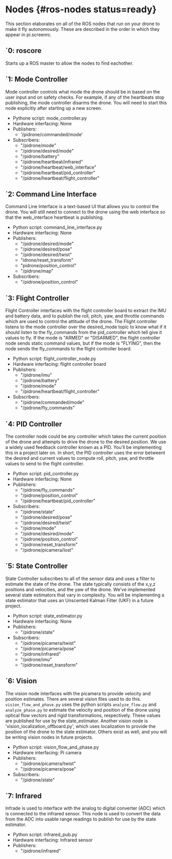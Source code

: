 # Nodes {#ros-nodes status=ready}

This section elaborates on all of the ROS nodes that run on your drone to make it fly autonomously. These are described in the order in which they appear in pi.screenrc.

## \`0: roscore
Starts up a ROS master to allow the nodes to find eachother.

## \`1: Mode Controller
Mode controller controls what mode the drone should be in based on the user input and on safety checks. For example, if any of the heartbeats stop publishing, the mode controller disarms the drone. You will need to start this node explicitly after starting up a new screen.

* Pythone script: mode_controller.py
* Hardware interfacing: None
* Publishers:
    * '/pidrone/commanded/mode'
* Subscribers:
    * "/pidrone/mode"
    * "/pidrone/desired/mode"
    * "/pidrone/battery"
    * "/pidrone/heartbeat/infrared"
    * "/pidrone/heartbeat/web_interface"
    * "/pidrone/heartbeat/pid_controller"
    * "/pidrone/heartbeat/flight_controller"

## \`2: Command Line Interface
Command Line Interface is a text-based UI that allows you to control the drone. You will still need to connect to the drone using the web interface so that the web_interface heartbeat is publishing.

* Python script: command_line_interface.py
* Hardware interfacing: None
* Publishers:
    * "/pidrone/desired/mode"
    * "/pidrone/desired/pose"
    * "/pidrone/desired/twist"
    * "idrone/reset_transform"
    * "pidrone/position_control"
    * "/pidrone/map"
* Subscribers:
    * "/pidrone/position_control"

## \`3: Flight Controller
Flight Controller interfaces with the flight controller board to extract the IMU and battery data, and to publish the roll, pitch, yaw, and throttle commands which are used to control the attitude of the drone. The Flight controller listens to the mode controller over the desired_mode topic to know what if it should listen to the fly_commands from the pid_controller which tell give it values to fly. If the mode is "ARMED" or "DISARMED", the flight controller node sends static command values, but if the mode is "FLYING", then the node sends the fly_commands to the flight controller board.

* Python script: flight_controller_node.py
* Hardware interfacing: flight controller board
* Publishers:
    * "/pidrone/imu"
    * "/pidrone/battery"
    * "/pidrone/mode"
    * "/pidrone/heartbeat/flight_controller"
* Subscribers:
    * "/pidrone/commanded/mode"
    * "/pidrone/fly_commands"

## \`4: PID Controller
The controller node could be any controller which takes the current position of the drone and attempts to drive the drone to the desired position. We use a widely used feedback controller known as a PID. You'll be implementing this in a project later on. In short, the PID controller uses the error betweent the desired and current values to compute roll, pitch, yaw, and throttle values to send to the flight controller.

* Python script: pid_controller.py
* Hardware interfacing: None
* Publishers:
    * "/pidrone/fly_commands"
    * "/pidrone/position_control"
    * "/pidrone/heartbeat/pid_controller"
* Subscribers:
    * "/pidrone/state"
    * "/pidrone/desired/pose"
    * "/pidrone/desired/twist"
    * "/pidrone/mode"
    * "/pidrone/desired/mode"
    * "/pidrone/position_control"
    * "/pidrone/reset_transform"
    * "/pidrone/picamera/lost"

## \`5: State Controller
State Controller subscribes to all of the sensor data and uses a filter to estimate the state of the drone. The state typically consists of the x,y,z positions and velocities, and the yaw of the drone. We've implemented several state estimators that vary in complexity. You will be implementing a state estimator that uses an Unscented Kalman Filter (UKF) in a future project.

* Python script: state_estimator.py
* Hardware interfacing: None
* Publishers:
    * "/pidrone/state"
* Subscribers:
    * "/pidrone/picamera/twist"
    * "/pidrone/picamera/pose"
    * "/pidrone/infrared"
    * "/pidrone/imu"
    * "/pidrone/reset_transform"

## \`6: Vision
The vision node interfaces with the picamera to provide velocity and position estimates. There are several vision files used to do this. `vision_flow_and_phase.py` uses the python scripts `analyze_flow.py` and `analyze_phase.py` to estimate the velocity and position of the drone using optical flow vectors and rigid transformations, respectively. These values are published for use by the state_estimator. Another vision node is 'vision_localization_offboard.py', which uses localization to provide the position of the drone to the state estimator. Others exist as well, and you will be writing vision nodes in future projects.

* Python script: vision_flow_and_phase.py
* Hardware interfacing: Pi camera
* Publishers:
    * "/pidrone/picamera/twist"
    * "/pidrone/picamera/pose"
* Subscribers:
    * "/pidrone/state"

## \`7: Infrared
Infrade is used to interface with the analog to digital converter (ADC) which is connected to the infrared sensor. This node is used to convert the data from the ADC into usable range readings to publish for use by the state estimator.

* Python script: infrared_pub.py
* Hardware interfacing: Infrared sensor
* Publishers:
    * "/pidrone/infrared"
